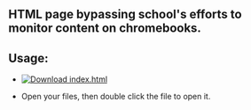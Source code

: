 ## HTML page bypassing school's efforts to monitor content on chromebooks.

## Usage:
- [![Download index.html](https://img.shields.io/badge/Download-index.html-brightgreen)](https://raw.githubusercontent.com/insecurly/cdn/main/index.html)

- Open your files, then double click the file to open it.
